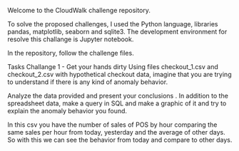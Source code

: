 Welcome to the CloudWalk challenge repository.

To solve the proposed challenges, I used the Python language, libraries  pandas, matplotlib, seaborn and sqlite3.
The development environment for resolve this challange is Jupyter notebook.

In the repository, follow the challenge files.

Tasks
Challange 1 - Get your hands dirty
Using files checkout_1.csv and checkout_2.csv with hypothetical checkout data, imagine that you are trying to understand if there is any kind of anomaly behavior.

Analyze the data provided and present your conclusions .
In addition to the spreadsheet data, make a query in SQL and make a graphic of it and try to explain the anomaly behavior you found.

In this csv you have the number of sales of POS by hour comparing the same sales per hour from today, yesterday and the average of other days. So with this we can see the behavior from today and compare to other days.
